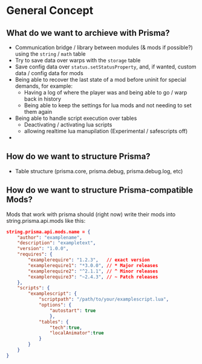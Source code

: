 # General Concept

## What do we want to archieve with Prisma?

- Communication bridge / library between modules (& mods if possible?) using the `string` / `math` table
- Try to save data over warps with the `storage` table
- Save config data over `status.setStatusProperty`, and, if wanted, custom data / config data for mods
- Being able to recover the last state of a mod before uninit for special demands, for example:
    - Having a log of where the player was and being able to go / warp back in history
    - Being able to keep the settings for lua mods and not needing to set them again
- Being able to handle script execution over tables
    - Deactivating / activating lua scripts
    - allowing realtime lua manupilation (Experimental / safescripts off)
- 

## How do we want to structure Prisma?

- Table structure (prisma.core, prisma.debug, prisma.debug.log, etc)

## How do we want to structure Prisma-compatible Mods?

Mods that work with prisma should (right now) write their mods into string.prisma.api.mods like this:

```json
string.prisma.api.mods.name = {
    "author": "examplename",
    "description": "exampletext",
    "version": "1.0.0",
    "requires": {
        "examplerequire": "1.2.3",   // exact version
        "examplerequire1": "*3.0.0", // * Major releases
        "examplerequire2": "^2.1.1", // ^ Minor releases
        "examplerequire3": "~2.4.3", // ~ Patch releases
    },
    "scripts": {
        "examplescript": {
            "scriptpath": "/path/to/your/examplescript.lua",
            "options": {
                "autostart": true
                },
            "tables": {
                "tech":true,
                "localAnimator":true
            }
        }
    }
}
```